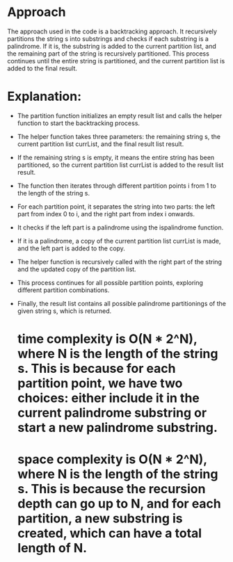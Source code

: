 # Approach
The approach used in the code is a backtracking approach. It recursively partitions the string s into substrings and checks if each substring is a palindrome. If it is, the substring is added to the current partition list, and the remaining part of the string is recursively partitioned. This process continues until the entire string is partitioned, and the current partition list is added to the final result.

# Explanation:

* The partition function initializes an empty result list and calls the helper function to start the backtracking process.
* The helper function takes three parameters: the remaining string s, the current partition list currList, and the final result list result.
* If the remaining string s is empty, it means the entire string has been partitioned, so the current partition list currList is added to the result list result.​
* The function then iterates through different partition points i from 1 to the length of the string s.
* For each partition point, it separates the string into two parts: the left part from index 0 to i, and the right part from index i onwards.
* It checks if the left part is a palindrome using the ispalindrome function.
* If it is a palindrome, a copy of the current partition list currList is made, and the left part is added to the copy.
* The helper function is recursively called with the right part of the string and the updated copy of the partition list.
* This process continues for all possible partition points, exploring different partition combinations.
* Finally, the result list contains all possible palindrome partitionings of the given string s, which is returned.

  # time complexity is O(N * 2^N), where N is the length of the string s. This is because for each partition point, we have two choices: either include it in the current palindrome substring or start a new palindrome substring.
  # space complexity is O(N * 2^N), where N is the length of the string s. This is because the recursion depth can go up to N, and for each partition, a new substring is created, which can have a total length of N.
